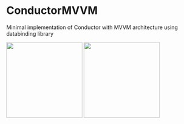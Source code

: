 # ConductorMVVM
Minimal implementation of Conductor with MVVM architecture using databinding library

<img src="https://raw.githubusercontent.com/putraxor/ConductorMVVM/master/art/home.png" width="200">
<img src="https://raw.githubusercontent.com/putraxor/ConductorMVVM/master/art/telegram.png" width="200">
